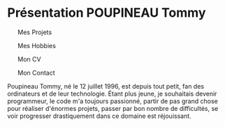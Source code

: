 <html>
	<head>
		<meta charset="utf-8" />
		<h1>Présentation POUPINEAU Tommy</h1>
	</head>
	<body>
		<nav>
			<ul><a>Mes Projets</a></ul>
			<ul><a>Mes Hobbies</a></ul>
			<ul><a>Mon CV</a></ul>
			<ul><a>Mon Contact</a></ul>
		</nav>	
		<div>
			Poupineau Tommy, né le 12 juillet 1996, est depuis tout petit, fan des ordinateurs et de leur technologie. Étant plus jeune, je souhaitais devenir programmeur, le code m'a toujours passionné, partir de pas grand chose pour réaliser d'énormes projets, passer par bon nombre de difficultés, se voir progresser drastiquement dans ce domaine est réjouissant. 
		</div>
